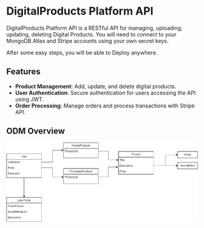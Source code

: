 # DigitalProducts Platform API

DigitalProducts Platform API is a RESTful API for managing, uploading, updating, deleting Digital Products.
You will need to connect to your MongoDB Atlas and Stripe accounts using your own secret keys.

After some easy steps, you will be able to Deploy anywhere.

## Features
- **Product Management**: Add, update, and delete digital products.
- **User Authentication**: Secure authentication for users accessing the API using JWT.
- **Order Processing**: Manage orders and process transactions with Stripe API.

## ODM Overview
![Data Model](https://raw.githubusercontent.com/ThalisonAmaral2/DigitalProducts-Platform-API/main/DataModels.jpg)